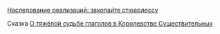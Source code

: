 [Наследование реализаций: закопайте стюардессу](https://habr.com/ru/articles/310314/)

Сказка [О тяжёлой судьбе глаголов в Королевстве Существительных](https://ru.hexlet.io/blog/posts/javaland)

